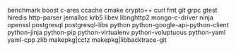 benchmark
boost
c-ares
ccache
cmake
crypto++
curl
fmt
git
grpc
gtest
hiredis
http-parser
jemalloc
krb5
libev
libnghttp2
mongo-c-driver
ninja
openssl
postgresql
postgresql-libs
python
python-google-api-python-client
python-jinja
python-pip
python-virtualenv
python-voluptuous
python-yaml
yaml-cpp
zlib
makepkg|cctz
makepkg|libbacktrace-git
